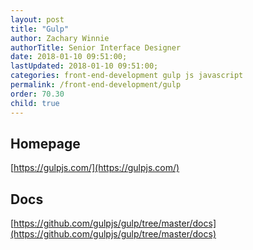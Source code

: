 ```yaml
---
layout: post
title: "Gulp"
author: Zachary Winnie
authorTitle: Senior Interface Designer
date: 2018-01-10 09:51:00;
lastUpdated: 2018-01-10 09:51:00;
categories: front-end-development gulp js javascript
permalink: /front-end-development/gulp
order: 70.30
child: true
---
```


## Homepage

[https://gulpjs.com/](https://gulpjs.com/)

## Docs

[https://github.com/gulpjs/gulp/tree/master/docs](https://github.com/gulpjs/gulp/tree/master/docs)